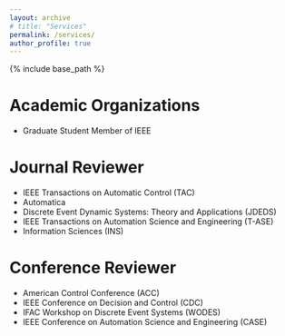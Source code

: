 ```yaml
---
layout: archive
# title: "Services"
permalink: /services/
author_profile: true
---
```


{% include base_path %}

# Academic Organizations
- Graduate Student Member of IEEE

# Journal Reviewer
- IEEE Transactions on Automatic Control (TAC)
- Automatica
- Discrete Event Dynamic Systems: Theory and Applications (JDEDS)
- IEEE Transactions on Automation Science and Engineering (T-ASE)
- Information Sciences (INS)

# Conference Reviewer
- American Control Conference (ACC)
- IEEE Conference on Decision and Control (CDC)
- IFAC Workshop on Discrete Event Systems (WODES)
- IEEE Conference on Automation Science and Engineering (CASE)
